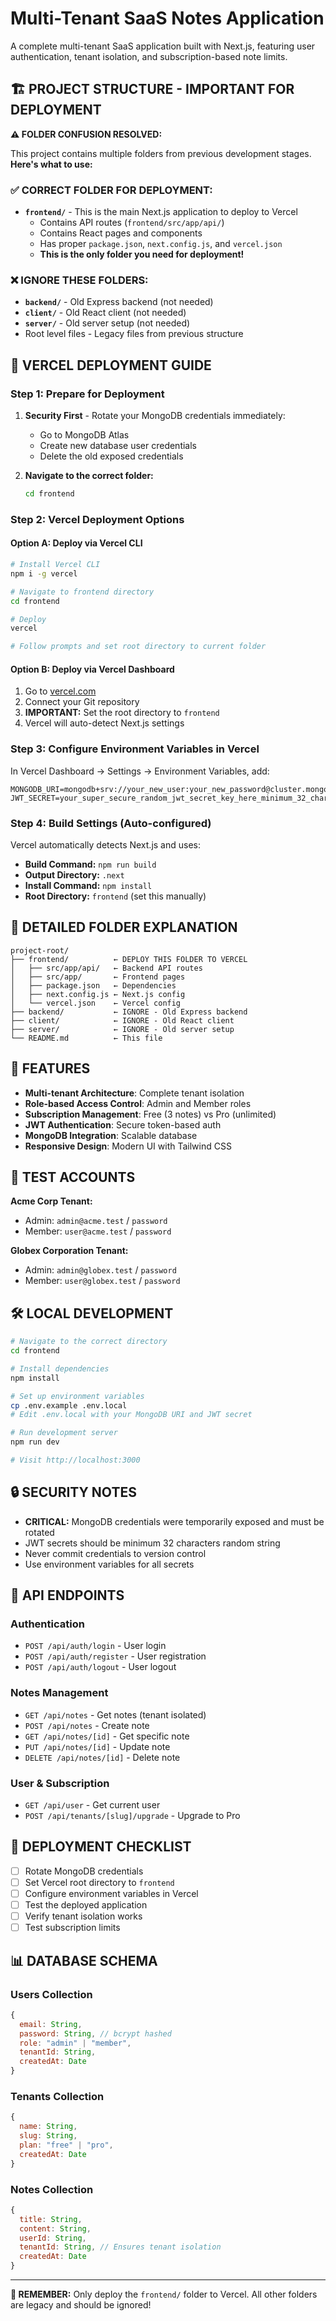 # Multi-Tenant SaaS Notes Application

A complete multi-tenant SaaS application built with Next.js, featuring user authentication, tenant isolation, and subscription-based note limits.

## 🏗️ **PROJECT STRUCTURE - IMPORTANT FOR DEPLOYMENT**

**⚠️ FOLDER CONFUSION RESOLVED:**

This project contains multiple folders from previous development stages. **Here's what to use:**

### ✅ **CORRECT FOLDER FOR DEPLOYMENT:**
- **`frontend/`** - This is the main Next.js application to deploy to Vercel
  - Contains API routes (`frontend/src/app/api/`)
  - Contains React pages and components
  - Has proper `package.json`, `next.config.js`, and `vercel.json`
  - **This is the only folder you need for deployment!**

### ❌ **IGNORE THESE FOLDERS:**
- **`backend/`** - Old Express backend (not needed)
- **`client/`** - Old React client (not needed) 
- **`server/`** - Old server setup (not needed)
- Root level files - Legacy files from previous structure

## 🚀 **VERCEL DEPLOYMENT GUIDE**

### **Step 1: Prepare for Deployment**

1. **Security First** - Rotate your MongoDB credentials immediately:
   - Go to MongoDB Atlas
   - Create new database user credentials
   - Delete the old exposed credentials

2. **Navigate to the correct folder:**
   ```bash
   cd frontend
   ```

### **Step 2: Vercel Deployment Options**

#### **Option A: Deploy via Vercel CLI**
```bash
# Install Vercel CLI
npm i -g vercel

# Navigate to frontend directory
cd frontend

# Deploy
vercel

# Follow prompts and set root directory to current folder
```

#### **Option B: Deploy via Vercel Dashboard**
1. Go to [vercel.com](https://vercel.com)
2. Connect your Git repository
3. **IMPORTANT:** Set the root directory to `frontend`
4. Vercel will auto-detect Next.js settings

### **Step 3: Configure Environment Variables in Vercel**

In Vercel Dashboard → Settings → Environment Variables, add:

```
MONGODB_URI=mongodb+srv://your_new_user:your_new_password@cluster.mongodb.net/noteshub
JWT_SECRET=your_super_secure_random_jwt_secret_key_here_minimum_32_characters
```

### **Step 4: Build Settings (Auto-configured)**

Vercel automatically detects Next.js and uses:
- **Build Command:** `npm run build`
- **Output Directory:** `.next`
- **Install Command:** `npm install`
- **Root Directory:** `frontend` (set this manually)

## 📁 **DETAILED FOLDER EXPLANATION**

```
project-root/
├── frontend/          ← DEPLOY THIS FOLDER TO VERCEL
│   ├── src/app/api/   ← Backend API routes
│   ├── src/app/       ← Frontend pages  
│   ├── package.json   ← Dependencies
│   ├── next.config.js ← Next.js config
│   └── vercel.json    ← Vercel config
├── backend/           ← IGNORE - Old Express backend
├── client/            ← IGNORE - Old React client
├── server/            ← IGNORE - Old server setup
└── README.md          ← This file
```

## 🔧 **FEATURES**

- **Multi-tenant Architecture**: Complete tenant isolation
- **Role-based Access Control**: Admin and Member roles
- **Subscription Management**: Free (3 notes) vs Pro (unlimited)
- **JWT Authentication**: Secure token-based auth
- **MongoDB Integration**: Scalable database
- **Responsive Design**: Modern UI with Tailwind CSS

## 🧪 **TEST ACCOUNTS**

**Acme Corp Tenant:**
- Admin: `admin@acme.test` / `password`
- Member: `user@acme.test` / `password`

**Globex Corporation Tenant:**
- Admin: `admin@globex.test` / `password`
- Member: `user@globex.test` / `password`

## 🛠️ **LOCAL DEVELOPMENT**

```bash
# Navigate to the correct directory
cd frontend

# Install dependencies
npm install

# Set up environment variables
cp .env.example .env.local
# Edit .env.local with your MongoDB URI and JWT secret

# Run development server
npm run dev

# Visit http://localhost:3000
```

## 🔒 **SECURITY NOTES**

- **CRITICAL:** MongoDB credentials were temporarily exposed and must be rotated
- JWT secrets should be minimum 32 characters random string
- Never commit credentials to version control
- Use environment variables for all secrets

## 📡 **API ENDPOINTS**

### Authentication
- `POST /api/auth/login` - User login
- `POST /api/auth/register` - User registration
- `POST /api/auth/logout` - User logout

### Notes Management
- `GET /api/notes` - Get notes (tenant isolated)
- `POST /api/notes` - Create note
- `GET /api/notes/[id]` - Get specific note
- `PUT /api/notes/[id]` - Update note
- `DELETE /api/notes/[id]` - Delete note

### User & Subscription
- `GET /api/user` - Get current user
- `POST /api/tenants/[slug]/upgrade` - Upgrade to Pro

## 🎯 **DEPLOYMENT CHECKLIST**

- [ ] Rotate MongoDB credentials
- [ ] Set Vercel root directory to `frontend`
- [ ] Configure environment variables in Vercel
- [ ] Test the deployed application
- [ ] Verify tenant isolation works
- [ ] Test subscription limits

## 📊 **DATABASE SCHEMA**

### Users Collection
```javascript
{
  email: String,
  password: String, // bcrypt hashed
  role: "admin" | "member", 
  tenantId: String,
  createdAt: Date
}
```

### Tenants Collection
```javascript
{
  name: String,
  slug: String,
  plan: "free" | "pro",
  createdAt: Date
}
```

### Notes Collection
```javascript
{
  title: String,
  content: String,
  userId: String,
  tenantId: String, // Ensures tenant isolation
  createdAt: Date
}
```

---

**🚨 REMEMBER:** Only deploy the `frontend/` folder to Vercel. All other folders are legacy and should be ignored!